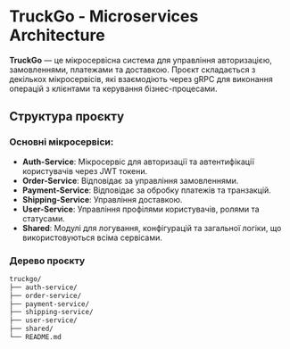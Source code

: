 # TruckGo - Microservices Architecture

**TruckGo** — це мікросервісна система для управління авторизацією, замовленнями, платежами та доставкою. Проєкт складається з декількох мікросервісів, які взаємодіють через gRPC для виконання операцій з клієнтами та керування бізнес-процесами.

## Структура проєкту

### Основні мікросервіси:

- **Auth-Service**: Мікросервіс для авторизації та автентифікації користувачів через JWT токени.
- **Order-Service**: Відповідає за управління замовленнями.
- **Payment-Service**: Відповідає за обробку платежів та транзакцій.
- **Shipping-Service**: Управління доставкою.
- **User-Service**: Управління профілями користувачів, ролями та статусами.
- **Shared**: Модулі для логування, конфігурацій та загальної логіки, що використовуються всіма сервісами.

### Дерево проєкту
```bash
truckgo/
├── auth-service/
├── order-service/
├── payment-service/
├── shipping-service/
├── user-service/
├── shared/
└── README.md